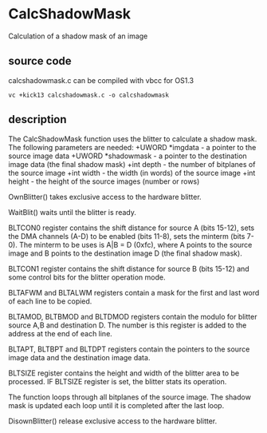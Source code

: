 # CalcShadowMask
Calculation of a shadow mask of an image

## source code
calcshadowmask.c can be compiled with vbcc for OS1.3
```shell
vc +kick13 calcshadowmask.c -o calcshadowmask
```

## description
The CalcShadowMask function uses the blitter to calculate a shadow mask. The following parameters are needed:
+UWORD *imgdata - a pointer to the source image data
+UWORD *shadowmask - a pointer to the destination image data (the final shadow mask)
+int depth - the number of bitplanes of the source image
+int width - the width (in words) of the source image
+int height - the height of the source images (number or rows)

OwnBlitter() takes exclusive access to the hardware blitter.

WaitBlit() waits until the blitter is ready.

BLTCON0 register contains the shift distance for source A (bits 15-12), sets the DMA channels (A-D) to be enabled (bits 11-8), sets the minterm (bits 7-0).
The minterm to be uses is A|B = D (0xfc), where A points to the source image and B points to the destination image D (the final shadow mask).

BLTCON1 register contains the shift distance for source B (bits 15-12) and some control bits for the blitter operation mode.

BLTAFWM and BLTALWM registers contain a mask for the first and last word of each line to be copied.

BLTAMOD, BLTBMOD and BLTDMOD registers contain the modulo for blitter source A,B and destination D. The number is this register is added to the address at the end of each line.

BLTAPT, BLTBPT and BLTDPT registers contain the pointers to the source image data and the destination image data.

BLTSIZE register contains the height and width of the blitter area to be processed. IF BLTSIZE register is set, the blitter stats its operation.

The function loops through all bitplanes of the source image. The shadow mask is updated each loop until it is completed after the last loop.

DisownBlitter() release exclusive access to the hardware blitter.
